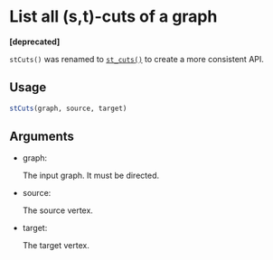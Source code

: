 # List all (s,t)-cuts of a graph

**\[deprecated\]**

`stCuts()` was renamed to
[`st_cuts()`](https://r.igraph.org/reference/st_cuts.md) to create a
more consistent API.

## Usage

``` r
stCuts(graph, source, target)
```

## Arguments

- graph:

  The input graph. It must be directed.

- source:

  The source vertex.

- target:

  The target vertex.
